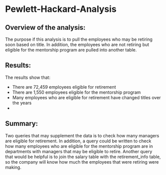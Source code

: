 # Pewlett-Hackard-Analysis

## Overview of the analysis:

The purpose if this analysis is to pull the employees who may be retiring soon based on title. In addition, the employees who are not retiring but eligible for the mentorship program are pulled into another table.

## Results:

The results show that:
- There are 72,459 employees eligible for retirement
- There are 1,550 employees eligible for the mentorship program
- Many employees who are eligible for retirement have changed titles over the years
- 

## Summary:

Two queries that may supplement the data is to check how many managers are eligible for retirement. In addition, a query could be written to check how many employees who are eligible for the mentorship program are in departments with managers that may be eligible to retire. Another query that would be helpful is to join the salary table with the retirement_info table, so the company will know how much the employees that were retiring were making.
